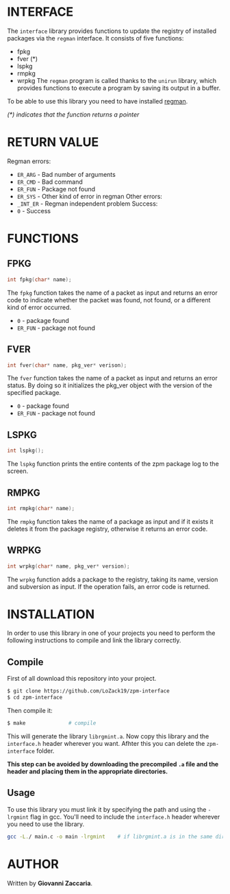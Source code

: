 # INTERFACE
The `interface` library provides functions to update the registry of installed packages via the `regman` interface. It consists of five functions:
- fpkg
- fver (*)
- lspkg
- rmpkg
- wrpkg
The `regman` program is called thanks to the `unirun` library, which provides functions to execute a program by saving its output in a buffer.  

To be able to use this library you need to have installed [regman](https://github.com/LoZack19/regman).

_(*) indicates that the function returns a pointer_

# RETURN VALUE
Regman errors:
- `ER_ARG` - Bad number of arguments
- `ER_CMD` - Bad command
- `ER_FUN` - Package not found
- `ER_SYS` - Other kind of error in regman
Other errors:
- `_INT_ER` - Regman independent problem
Success:
- `0` - Success

# FUNCTIONS
## FPKG
```c
int fpkg(char* name);
```

The `fpkg` function takes the name of a packet as input and returns an error code to indicate whether the packet was found, not found, or a different kind of error occurred.  
- `0`      - package found
- `ER_FUN` - package not found

## FVER
```c
int fver(char* name, pkg_ver* verison);
```

The `fver` function takes the name of a packet as input and returns an error status. By doing so it initializes the pkg_ver object with the version of the specified package.  
- `0`      - package found
- `ER_FUN` - package not found

## LSPKG
```c
int lspkg();
```

The `lspkg` function prints the entire contents of the zpm package log to the screen.

## RMPKG
```c
int rmpkg(char* name);
```

The `rmpkg` function takes the name of a package as input and if it exists it deletes it from the package registry, otherwise it returns an error code.

## WRPKG
```c
int wrpkg(char* name, pkg_ver* version);
```

The `wrpkg` function adds a package to the registry, taking its name, version and subversion as input. If the operation fails, an error code is returned.

# INSTALLATION
In order to use this library in one of your projects you need to perform the following instructions to compile and link the library correctly.

## Compile
First of all download this repository into your project.
```bash
$ git clone https://github.com/LoZack19/zpm-interface
$ cd zpm-interface
```

Then compile it:
```bash
$ make              # compile
```
This will generate the library `librgmint.a`. Now copy this library and the `interface.h` header wherever you want. Afhter this you can delete the `zpm-interface` folder.  

**This step can be avoided by downloading the precompiled `.a` file and the header and placing them in the appropriate directories.**

## Usage
To use this library you must link it by specifying the path and using the `-lrgmint` flag in gcc. You'll need to include the `interface.h` header wherever you need to use the library.
```bash
gcc -L./ main.c -o main -lrgmint    # if librgmint.a is in the same directory of main.c
```

# AUTHOR
Written by **Giovanni Zaccaria**.